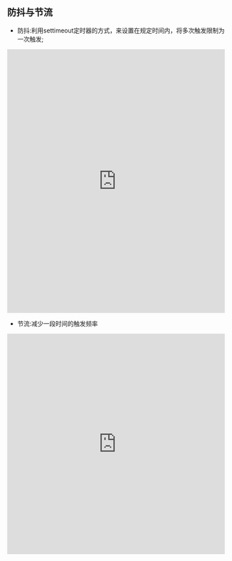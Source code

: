 ## 防抖与节流
 - 防抖:利用settimeout定时器的方式，来设置在规定时间内，将多次触发限制为一次触发;
<iframe height="610" style="width: 100%;" scrolling="no" title="OJWpVGE" src="https://codepen.io/yutianchanggong/embed/OJWpVGE?height=610&theme-id=dark&default-tab=html,result" frameborder="no" loading="lazy" allowtransparency="true" allowfullscreen="true">
  See the Pen <a href='https://codepen.io/yutianchanggong/pen/OJWpVGE'>OJWpVGE</a> by leilei
  (<a href='https://codepen.io/yutianchanggong'>@yutianchanggong</a>) on <a href='https://codepen.io'>CodePen</a>.
</iframe>

 - 节流:减少一段时间的触发频率
  <iframe height="510" style="width: 100%;" scrolling="no" title="节流" src="https://codepen.io/yutianchanggong/embed/yLgMJKe?height=510&theme-id=dark&default-tab=html,result" frameborder="no" loading="lazy" allowtransparency="true" allowfullscreen="true">
  See the Pen <a href='https://codepen.io/yutianchanggong/pen/yLgMJKe'>节流</a> by leilei
  (<a href='https://codepen.io/yutianchanggong'>@yutianchanggong</a>) on <a href='https://codepen.io'>CodePen</a>.
</iframe>